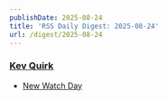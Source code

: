 ```yaml
---
publishDate: 2025-08-24
title: 'RSS Daily Digest: 2025-08-24'
url: /digest/2025-08-24
---
```


### [Kev Quirk](https://kevquirk.com/)

  * [
                  New Watch Day              ](https://kevquirk.com/blog/new-watch-day)
  
